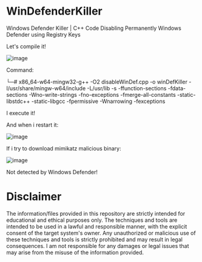 # WinDefenderKiller
Windows Defender Killer | C++ Code Disabling Permanently Windows Defender using Registry Keys

Let's compile it!

![image](https://github.com/S12cybersecurity/WinDefenderKiller/assets/79543461/7e4f97e5-0d6e-4662-9935-2b61f5fc4a32)

Command:

└─# x86_64-w64-mingw32-g++ -O2 disableWinDef.cpp -o winDefKiller -I/usr/share/mingw-w64/include -L/usr/lib -s -ffunction-sections -fdata-sections -Wno-write-strings -fno-exceptions -fmerge-all-constants -static-libstdc++ -static-libgcc -fpermissive -Wnarrowing -fexceptions

I execute it!

And when i restart it:

![image](https://github.com/S12cybersecurity/WinDefenderKiller/assets/79543461/2c410420-9ca4-4484-b0f1-cf547dfe1f7b)

If i try to download mimikatz malicious binary:

![image](https://github.com/S12cybersecurity/WinDefenderKiller/assets/79543461/2f5e78b0-33f0-4012-a1d8-84ae8e26b6e7)

Not detected by Windows Defender!

# Disclaimer 
The information/files provided in this repository are strictly intended for educational and ethical purposes only. The techniques and tools are intended to be used in a lawful and responsible manner, with the explicit consent of the target system's owner. Any unauthorized or malicious use of these techniques and tools is strictly prohibited and may result in legal consequences. I am not responsible for any damages or legal issues that may arise from the misuse of the information provided.
